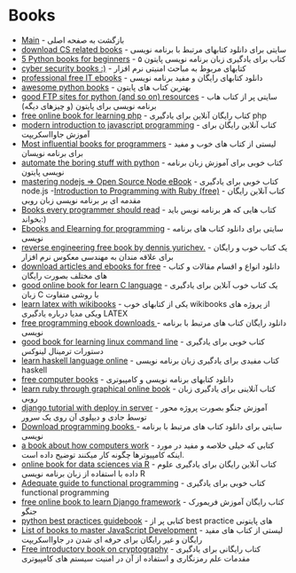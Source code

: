 # Books 

- [Main](./README.md) - بازگشت به صفحه اصلی 
- [download CS related books](http://www.allitebooks.com) - سایتی برای دانلود کتابهای مرتبط با برنامه نویسی
- [5 Python books for beginners](http://www.codepancake.com/5-python-books-for-beginners) -  ۵ کتاب برای یادگیری زبان برنامه نویسی پایتون
- [cyber security books :)](https://github.com/JpGallegos/CySecBooks) - کتابهای مربوط به مباحث امنیتی نرم افزار
- [professional free IT ebooks](http://www.free-it-ebook.com) - دانلود کتابهای رایگان و مفید برنامه نویسی
- [awesome python books](http://github.com/Junnplus/awesome-python-books) - بهترین کتاب های پایتون
- [good FTP sites for python (and so on) resources](http://t2mh.com/?dir=python) - سایتی پر از کتاب هاب برنامه نویسی برای پایتون (و چیزهای دیگه)
- [free online book for learning php](http://phptherightway.com) - کتاب رایگان آنلاین برای یادگیری php
- [modern introduction to javascript programming](http://eloquentjavascript.net) - کتاب آنلاین رایگان برای آموزش جاوااسکریپت
- [Most influential books for programmers](https://github.com/chhantyal/influential-cs-books) - لیستی از کتاب های خوب و مفید برای برنامه نویسان 
- [automate the boring stuff with python](http://automatetheboringstuff.com) - کتاب خوبی برای آموزش زبان برنامه نویسی پایتون
- [mastering nodejs => Open Source Node eBook](http://visionmedia.github.io/masteringnode) - کتاب خوبی برای یادگیری node.js
-[Introduction to Programming with Ruby (free)](http://launchschool.com/books/ruby) - کتاب آنلاین رایگان مقدمه ای بر برنامه نویسی زبان روبی
- [Books every programmer should read](http://Stackoverflow.com/questions/1711/what-is-the-single-most-influential-book-every-programmer-should-read) - کتاب هایی که هر برنامه نویس باید بخواند:)
- [Ebooks and Elearning for programming](http://scanlibs.com) - سایتی برای دانلود کتاب های برنامه نویسی
- [reverse engineering free book by dennis yurichev.](http://beginners.re) - یک کتاب خوب و رایگان برای علاقه مندان به مهندسی معکوس نرم افزار
- [download articles and ebooks for free](http://libgen.io) - دانلود انواع و اقسام مقالات و کتاب های مختلف بصورت رایگان
- [good online book for learn C language](http://buildyourownlisp.com) - یک کتاب خوب آنلاین برای یادگیری زبان C با روشی متفاوت
- [learn latex with wikibooks](http://en.wikibooks.org/wiki/LaTeX) - یکی از کتابهای خوب wikibooks از پروژه های ویکی مدیا درباره یادگیری LATEX
- [free programming ebook downloads ](http://smtebooks.com) - دانلود رایگان کتاب های مرتبط با برنامه نویسی
- [good book for learning linux command line](http://linuxcommand.org/tlcl.php) - کتاب خوبی برای یادگیری دستورات ترمینال لینوکس
- [learn haskell language online](http://learnyouahaskell.com) - کتاب مفیدی برای یادگیری زبان برنامه نویسی haskell
- [free computer books](http://onlineprogrammingbooks.com) - دانلود کتابهای برنامه نویسی و کامپیوتری
- [learn ruby through graphical online book](http://poignant.guide) - کتاب آنلاینی برای یادگیری زبان روبی
- [django tutorial with deploy in server](http://aparat.com/v/lrJ8w) - آموزش جنگو بصورت پروژه محور توسط جادی و دیپلوی آن روی یک سرور
- [Download programming books ](http://it-ebooks.info) - سایتی برای دانلود کتاب های مرتبط با برنامه نویسی
- [a book about how computers work](http://fastchip.net/howcomputerswork/p1.html) - کتابی که خیلی خلاصه و مفید در مورد اینکه کامپیوترها چگونه کار میکنند توضیح داده است.
- [online book for data sciences via R](http://ismayc.github.io/moderndiver-book) - کتاب آنلاین رایگان برای یادگیری علوم داده با استفاده از زبان برنامه نویسی R
- [Adequate guide to functional programming](http://drboolean.gitbooks.io/mostly-adequate-guide) - کتاب خوبی برای یادگیری functional programming
- [free online book to learn Django framework](http://djangobook.com) - کتاب رایگان آموزش فریمورک جنگو
- [python best practices guidebook](http://docs.python-guide.org) - کتابی پر از best practice های پایتونی
- [List of books to master JavaScript Development](http://github.com/javascript-society/javascript-path) - لیستی از کتاب های مفید رایگان و غیر رایگان برای حرفه ای شدن در جاوااسکریپت
- [Free introductory book on cryptography](http://crypto101.io) - کتاب رایگانی برای یادگیری مقدمات علم رمزنگاری و استفاده از آن در امنیت سیستم های کامپیوتری
